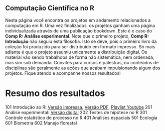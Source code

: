 ## Computação Científica no R

Nesta página você encontra os projetos em andamento relacionados a computação em R. Uma vez finalizados, os projetos ganham uma página individualizada através de uma publicação bookdown. Este é o caso do **Comp R: Análise experimental**. Note que o primeiro projeto, **Comp R: Introdução** não seguiu esta filosofia. Isto se deve, pois o primeiro livro da coleção foi produzido para ser distribuído em formato impresso. Só mais adiante é que o projeto assumiu unicamente a distribuição digital. Os material vão sendo trabalhdos de forma não sistemática, nem ordenada, mas sim sob demanda. Convites para cursos e palestras, ou conteúdos de disciplinas são geralmente as ações que acabam impulsionando algum dos projetos. Fique atendo e acompanhe nossos resultados!

# Resumo dos resultados

101 Introdução ao R: [Versão impressa](https://clubedeautores.com.br/livro/computacao-em-r), [Versão PDF](https://www.researchgate.net/publication/330399547_Computacao_em_R_introducao_2_Edicao), [Playlist Youtube](https://www.youtube.com/playlist?list=PLLCIDTaS6A7C4Ig6gf4d66hvyvl5e3zyy)
201 Análise experimental: [Versão digital](https://gorgens.github.io/compR-experimental/)
202 Testes de hipótese no R
301 Controle estatístico de processo no R
401 Análises espaciais
501 Ecologia
601 Biometria
602 Manejo florestal

